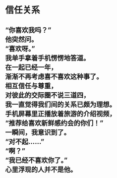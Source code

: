 # 信任关系

“你喜欢我吗？”
\
他突然问。
\
“喜欢呀。”
\
我单手拿着手机愣愣地答道。
\
在一起已经一年，
\
渐渐不再考虑喜不喜欢这种事了。
\
相互信任与尊重，
\
对彼此的交际圈不说三道四，
\
我一直觉得我们间的关系已颇为理想。
\
手机屏幕里正播放着旅游的介绍视频，
\
“推荐给喜欢新鲜感约会的你们！”
\
一瞬间，我意识到了。
\
“对不起……”
\
“啊？”
\
“我已经不喜欢你了。”
\
心里浮现的人并不是他。
<br>
---
